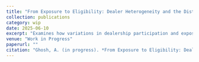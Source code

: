 ```yaml
---
title: "From Exposure to Eligibility: Dealer Heterogeneity and the Distribution of EV Subsidy Benefits"
collection: publications
category: wip
date: 2025-06-10
excerpt: "Examines how variations in dealership participation and exposure shape the equity and effectiveness of electric vehicle subsidy programs."
venue: "Work in Progress"
paperurl: ""
citation: "Ghosh, A. (in progress). *From Exposure to Eligibility: Dealer Heterogeneity and the Distribution of EV Subsidy Benefits.*"
---
```

